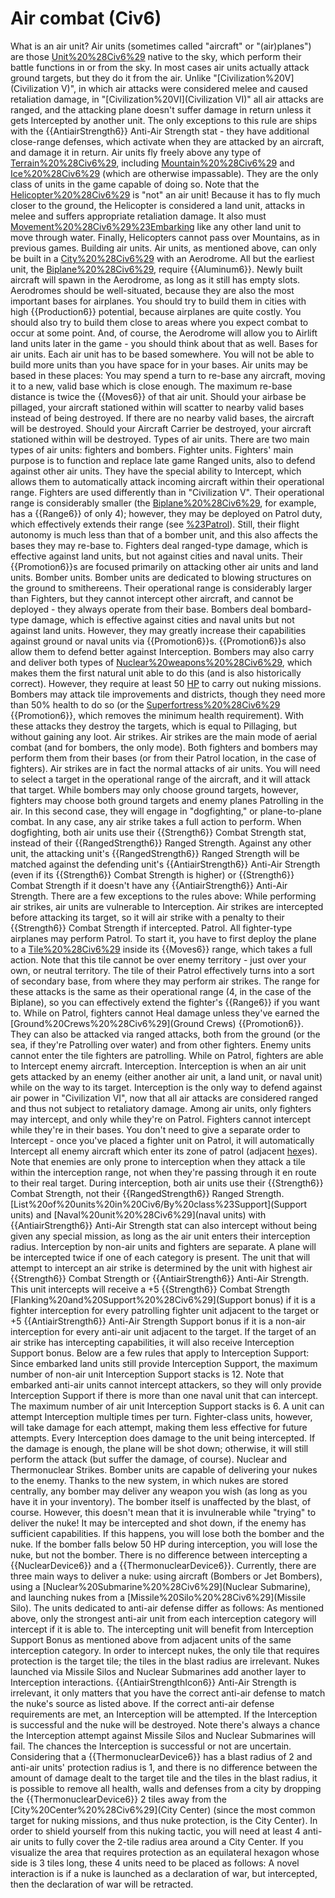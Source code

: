 # Air combat (Civ6)

What is an air unit?
Air units (sometimes called "aircraft" or "(air)planes") are those [Unit%20%28Civ6%29](units) native to the sky, which perform their battle functions in or from the sky. In most cases air units actually attack ground targets, but they do it from the air. Unlike "[Civilization%20V](Civilization V)", in which air attacks were considered melee and caused retaliation damage, in "[Civilization%20VI](Civilization VI)" all air attacks are ranged, and the attacking plane doesn't suffer damage in return unless it gets Intercepted by another unit. The only exceptions to this rule are ships with the {{AntiairStrength6}} Anti-Air Strength stat - they have additional close-range defenses, which activate when they are attacked by an aircraft, and damage it in return.
Air units fly freely above any type of [Terrain%20%28Civ6%29](terrain), including [Mountain%20%28Civ6%29](Mountains) and [Ice%20%28Civ6%29](Ice) (which are otherwise impassable). They are the only class of units in the game capable of doing so.
Note that the [Helicopter%20%28Civ6%29](Helicopter) is "not" an air unit! Because it has to fly much closer to the ground, the Helicopter is considered a land unit, attacks in melee and suffers appropriate retaliation damage. It also must [Movement%20%28Civ6%29%23Embarking](embark) like any other land unit to move through water. Finally, Helicopters cannot pass over Mountains, as in previous games.
Building air units.
Air units, as mentioned above, can only be built in a [City%20%28Civ6%29](city) with an Aerodrome. All but the earliest unit, the [Biplane%20%28Civ6%29](Biplane), require {{Aluminum6}}. Newly built aircraft will spawn in the Aerodrome, as long as it still has empty slots.
Aerodromes should be well-situated, because they are also the most important bases for airplanes. You should try to build them in cities with high {{Production6}} potential, because airplanes are quite costly. You should also try to build them close to areas where you expect combat to occur at some point. And, of course, the Aerodrome will allow you to Airlift land units later in the game - you should think about that as well.
Bases for air units.
Each air unit has to be based somewhere. You will not be able to build more units than you have space for in your bases.
Air units may be based in these places:
You may spend a turn to re-base any aircraft, moving it to a new, valid base which is close enough. The maximum re-base distance is twice the {{Moves6}} of that air unit.
Should your airbase be pillaged, your aircraft stationed within will scatter to nearby valid bases instead of being destroyed. If there are no nearby valid bases, the aircraft will be destroyed.
Should your Aircraft Carrier be destroyed, your aircraft stationed within will be destroyed.
Types of air units.
There are two main types of air units: fighters and bombers.
Fighter units.
Fighters' main purpose is to function and replace late game Ranged units, also to defend against other air units. They have the special ability to Intercept, which allows them to automatically attack incoming aircraft within their operational range.
Fighters are used differently than in "Civilization V". Their operational range is considerably smaller (the [Biplane%20%28Civ6%29](Biplane), for example, has a {{Range6}} of only 4); however, they may be deployed on Patrol duty, which effectively extends their range (see [%23Patrol](below)). Still, their flight autonomy is much less than that of a bomber unit, and this also affects the bases they may re-base to.
Fighters deal ranged-type damage, which is effective against land units, but not against cities and naval units. Their {{Promotion6}}s are focused primarily on attacking other air units and land units.
Bomber units.
Bomber units are dedicated to blowing structures on the ground to smithereens. Their operational range is considerably larger than Fighters, but they cannot intercept other aircraft, and cannot be deployed - they always operate from their base.
Bombers deal bombard-type damage, which is effective against cities and naval units but not against land units. However, they may greatly increase their capabilities against ground or naval units via {{Promotion6}}s. {{Promotion6}}s also allow them to defend better against Interception.
Bombers may also carry and deliver both types of [Nuclear%20weapons%20%28Civ6%29](nukes), which makes them the first natural unit able to do this (and is also historically correct). However, they require at least 50 [HP](HP) to carry out nuking missions.
Bombers may attack tile improvements and districts, though they need more than 50% health to do so (or the [Superfortress%20%28Civ6%29](Superfortress) {{Promotion6}}, which removes the minimum health requirement). With these attacks they destroy the targets, which is equal to Pillaging, but without gaining any loot.
Air strikes.
Air strikes are the main mode of aerial combat (and for bombers, the only mode). Both fighters and bombers may perform them from their bases (or from their Patrol location, in the case of fighters).
Air strikes are in fact the normal attacks of air units. You will need to select a target in the operational range of the aircraft, and it will attack that target. While bombers may only choose ground targets, however, fighters may choose both ground targets and enemy planes Patrolling in the air. In this second case, they will engage in "dogfighting," or plane-to-plane combat. In any case, any air strike takes a full action to perform. When dogfighting, both air units use their {{Strength6}} Combat Strength stat, instead of their {{RangedStrength6}} Ranged Strength. Against any other unit, the attacking unit's {{RangedStrength6}} Ranged Strength will be matched against the defending unit's {{AntiairStrength6}} Anti-Air Strength (even if its {{Strength6}} Combat Strength is higher) or {{Strength6}} Combat Strength if it doesn't have any {{AntiairStrength6}} Anti-Air Strength.
There are a few exceptions to the rules above:
While performing air strikes, air units are vulnerable to Interception. Air strikes are intercepted before attacking its target, so it will air strike with a penalty to their {{Strength6}} Combat Strength if intercepted.
Patrol.
All fighter-type airplanes may perform Patrol. To start it, you have to first deploy the plane to a [Tile%20%28Civ6%29](tile) inside its {{Moves6}} range, which takes a full action. Note that this tile cannot be over enemy territory - just over your own, or neutral territory. The tile of their Patrol effectively turns into a sort of secondary base, from where they may perform air strikes. The range for these attacks is the same as their operational range (4, in the case of the Biplane), so you can effectively extend the fighter's {{Range6}} if you want to. While on Patrol, fighters cannot Heal damage unless they've earned the [Ground%20Crews%20%28Civ6%29](Ground Crews) {{Promotion6}}. They can also be attacked via ranged attacks, both from the ground (or the sea, if they're Patrolling over water) and from other fighters. Enemy units cannot enter the tile fighters are patrolling.
While on Patrol, fighters are able to Intercept enemy aircraft.
Interception.
Interception is when an air unit gets attacked by an enemy (either another air unit, a land unit, or naval unit) while on the way to its target. Interception is the only way to defend against air power in "Civilization VI", now that all air attacks are considered ranged and thus not subject to retaliatory damage.
Among air units, only fighters may intercept, and only while they're on Patrol. Fighters cannot intercept while they're in their bases. You don't need to give a separate order to Intercept - once you've placed a fighter unit on Patrol, it will automatically Intercept all enemy aircraft which enter its zone of patrol (adjacent [hex](hex)es). Note that enemies are only prone to interception when they attack a tile within the interception range, not when they're passing through it en route to their real target. During interception, both air units use their {{Strength6}} Combat Strength, not their {{RangedStrength6}} Ranged Strength. [List%20of%20units%20in%20Civ6/By%20class%23Support](Support units) and [Naval%20unit%20%28Civ6%29](naval units) with {{AntiairStrength6}} Anti-Air Strength stat can also intercept without being given any special mission, as long as the air unit enters their interception radius.
Interception by non-air units and fighters are separate. A plane will be intercepted twice if one of each category is present.
The unit that will attempt to intercept an air strike is determined by the unit with highest air {{Strength6}} Combat Strength or {{AntiairStrength6}} Anti-Air Strength. This unit intercepts will receive a +5 {{Strength6}} Combat Strength [Flanking%20and%20Support%20%28Civ6%29](Support bonus) if it is a fighter interception for every patrolling fighter unit adjacent to the target or +5 {{AntiairStrength6}} Anti-Air Strength Support bonus if it is a non-air interception for every anti-air unit adjacent to the target. If the target of an air strike has intercepting capabilities, it will also receive Interception Support bonus.
Below are a few rules that apply to Interception Support:
Since embarked land units still provide Interception Support, the maximum number of non-air unit Interception Support stacks is 12.
Note that embarked anti-air units cannot intercept attackers, so they will only provide Interception Support if there is more than one naval unit that can intercept.
The maximum number of air unit Interception Support stacks is 6.
A unit can attempt Interception multiple times per turn. Fighter-class units, however, will take damage for each attempt, making them less effective for future attempts.
Every Interception does damage to the unit being intercepted. If the damage is enough, the plane will be shot down; otherwise, it will still perform the attack (but suffer the damage, of course).
Nuclear and Thermonuclear Strikes.
Bomber units are capable of delivering your nukes to the enemy. Thanks to the new system, in which nukes are stored centrally, any bomber may deliver any weapon you wish (as long as you have it in your inventory). The bomber itself is unaffected by the blast, of course. However, this doesn't mean that it is invulnerable while "trying" to deliver the nuke! It may be intercepted and shot down, if the enemy has sufficient capabilities. If this happens, you will lose both the bomber and the nuke. If the bomber falls below 50 HP during interception, you will lose the nuke, but not the bomber.
There is no difference between intercepting a {{NuclearDevice6}} and a {{ThermonuclearDevice6}}. Currently, there are three main ways to deliver a nuke: using aircraft (Bombers or Jet Bombers), using a [Nuclear%20Submarine%20%28Civ6%29](Nuclear Submarine), and launching nukes from a [Missile%20Silo%20%28Civ6%29](Missile Silo). The units dedicated to anti-air defense differ as follows:
As mentioned above, only the strongest anti-air unit from each interception category will intercept if it is able to. The intercepting unit will benefit from Interception Support Bonus as mentioned above from adjacent units of the same interception category. In order to intercept nukes, the only tile that requires protection is the target tile; the tiles in the blast radius are irrelevant.
Nukes launched via Missile Silos and Nuclear Submarines add another layer to Interception interactions. {{AntiairStrengthIcon6}} Anti-Air Strength is irrelevant, it only matters that you have the correct anti-air defense to match the nuke's source as listed above. If the correct anti-air defense requirements are met, an Interception will be attempted. If the Interception is successful and the nuke will be destroyed. Note there's always a chance the Interception attempt against Missile Silos and Nuclear Submarines will fail. The chances the Interception is successful or not are uncertain.
Considering that a {{ThermonuclearDevice6}} has a blast radius of 2 and anti-air units' protection radius is 1, and there is no difference between the amount of damage dealt to the target tile and the tiles in the blast radius, it is possible to remove all health, walls and defenses from a city by dropping the {{ThermonuclearDevice6}} 2 tiles away from the [City%20Center%20%28Civ6%29](City Center) (since the most common target for nuking missions, and thus nuke protection, is the City Center). In order to shield yourself from this nuking tactic, you will need at least 4 anti-air units to fully cover the 2-tile radius area around a City Center. If you visualize the area that requires protection as an equilateral hexagon whose side is 3 tiles long, these 4 units need to be placed as follows:
A novel interaction is if a nuke is launched as a declaration of war, but intercepted, then the declaration of war will be retracted.